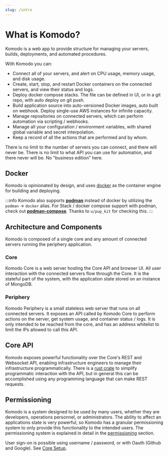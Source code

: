```yaml
---
slug: /intro
---
```


# What is Komodo?

Komodo is a web app to provide structure for managing your servers, builds, deployments, and automated procedures.

With Komodo you can:

 - Connect all of your servers, and alert on CPU usage, memory usage, and disk usage.
 - Create, start, stop, and restart Docker containers on the connected servers, and view their status and logs.
 - Deploy docker compose stacks. The file can be defined in UI, or in a git repo, with auto deploy on git push.
 - Build application source into auto-versioned Docker images, auto built on webhook. Deploy single-use AWS instances for infinite capacity.
 - Manage repositories on connected servers, which can perform automation via scripting / webhooks.
 - Manage all your configuration / environment variables, with shared global variable and secret interpolation.
 - Keep a record of all the actions that are performed and by whom.

There is no limit to the number of servers you can connect, and there will never be. There is no limit to what API you can use for automation, and there never will be. No "business edition" here.

## Docker

Komodo is opinionated by design, and uses [docker](https://docs.docker.com/) as the container engine for building and deploying.

:::info
Komodo also supports [**podman**](https://podman.io/) instead of docker by utilizing the `podman` -> `docker` alias.
For Stack / docker compose support with podman, check out [**podman-compose**](https://github.com/containers/podman-compose). Thanks to `u/pup_kit` for checking this.
:::

## Architecture and Components

Komodo is composed of a single core and any amount of connected servers running the periphery application. 

### Core
Komodo Core is a web server hosting the Core API and browser UI. All user interaction with the connected servers flow through the Core. It is the stateful part of the system, with the application state stored on an instance of MongoDB.

### Periphery
Komodo Periphery is a small stateless web server that runs on all connected servers. It exposes an API called by Komodo Core to perform actions on the server, get system usage, and container status / logs. It is only intended to be reached from the core, and has an address whitelist to limit the IPs allowed to call this API.

## Core API

Komodo exposes powerful functionality over the Core's REST and Websocket API, enabling infrastructure engineers to manage their infrastructure programmatically. There is a [rust crate](https://crates.io/crates/komodo_client) to simplify programmatic interaction with the API, but in general this can be accomplished using any programming language that can make REST requests. 

## Permissioning

Komodo is a system designed to be used by many users, whether they are developers, operations personnel, or administrators. The ability to affect an applications state is very powerful, so Komodo has a granular permissioning system to only provide this functionality to the intended users. The permissioning system is explained in detail in the [permissioning](/docs/permissioning) section. 

User sign-on is possible using username / password, or with Oauth (Github and Google). See [Core Setup](./setup/index.mdx).